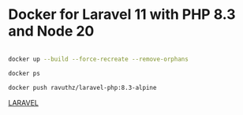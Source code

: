 # Docker for Laravel 11 with PHP 8.3 and Node 20

```bash

docker up --build --force-recreate --remove-orphans

docker ps

docker push ravuthz/laravel-php:8.3-alpine

```

[LARAVEL](./LARAVEL.md)
